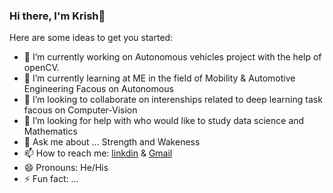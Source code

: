 ### Hi there, I'm Krish👋


Here are some ideas to get you started:

- 🔭 I’m currently working on  Autonomous vehicles project with the help of openCV.
- 🌱 I’m currently learning at ME in the field of Mobility & Automotive Engineering Facous on Autonomous
- 👯 I’m looking to collaborate on interenships related to deep learning task facous on Computer-Vision 
- 🤔 I’m looking for help with who would like to study data science and Mathematics
- 💬 Ask me about ... Strength and Wakeness 
- 📫 How to reach me: [linkdin](https://www.linkedin.com/in/arudpiragasam-krishnaragavan-a60590163/) & [Gmail](ragavan.arul26@gmail.com)
- 😄 Pronouns: He/His
- ⚡ Fun fact: ...

